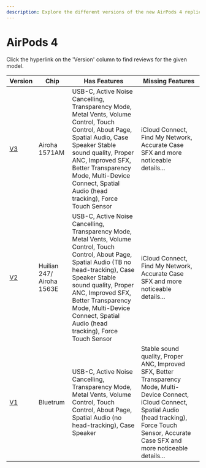 ```yaml
---
description: Explore the different versions of the new AirPods 4 replicas, including their chip, features, and missing features. Click on the version hyperlinks to find reviews for each model.
---
```


# AirPods 4

Click the hyperlink on the 'Version' column to find reviews for the given model.

| Version                                                                  | Chip        | Has Features | Missing Features |
|--------------------------------------------------------------------------|-------------|--------------|------------------|
| [V3](https://www.reddit.com/r/AirReps/search?q=AirPods4V3&restrict_sr=1) |  Airoha 1571AM   | USB-C, Active Noise Cancelling, Transparency Mode, Metal Vents, Volume Control, Touch Control, About Page, Spatial Audio, Case Speaker Stable sound quality, Proper ANC, Improved SFX, Better Transparency Mode, Multi-Device Connect, Spatial Audio (head tracking), Force Touch Sensor | iCloud Connect, Find My Network, Accurate Case SFX and more noticeable details... |
| [V2](https://www.reddit.com/r/AirReps/search?q=AirPods4V2&restrict_sr=1) |  Huilian 247/ Airoha 1563E   | USB-C, Active Noise Cancelling, Transparency Mode, Metal Vents, Volume Control, Touch Control, About Page, Spatial Audio (TB no head-tracking), Case Speaker Stable sound quality, Proper ANC, Improved SFX, Better Transparency Mode, Multi-Device Connect, Spatial Audio (head tracking), Force Touch Sensor | iCloud Connect, Find My Network, Accurate Case SFX and more noticeable details... |
| [V1](https://www.reddit.com/r/AirReps/search?q=AirPods4V1&restrict_sr=1) |  Bluetrum   | USB-C, Active Noise Cancelling, Transparency Mode, Metal Vents, Volume Control, Touch Control, About Page, Spatial Audio (no head-tracking), Case Speaker| Stable sound quality, Proper ANC, Improved SFX, Better Transparency Mode, Multi-Device Connect, iCloud Connect, Spatial Audio (head tracking), Force Touch Sensor, Accurate Case SFX and more noticeable details... |
